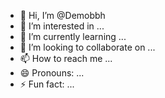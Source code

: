 - 👋 Hi, I’m @Demobbh
- 👀 I’m interested in ...
- 🌱 I’m currently learning ...
- 💞️ I’m looking to collaborate on ...
- 📫 How to reach me ...
- 😄 Pronouns: ...
- ⚡ Fun fact: ...

<!---
Demobbh/Demobbh is a ✨ special ✨ repository because its `README.md` (this file) appears on your GitHub profile.
You can click the Preview link to take a look at your changes.
--->
